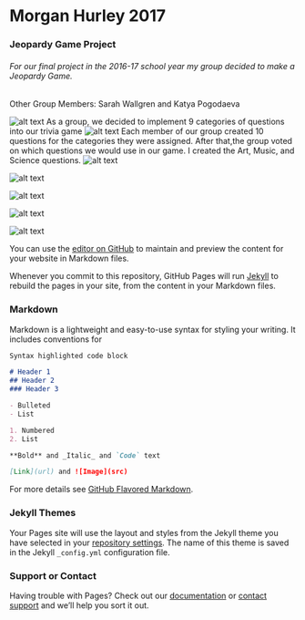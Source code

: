 
# Morgan Hurley 2017
### Jeopardy Game Project
###### For our final project in the 2016-17 school year my group decided to make a Jeopardy Game. 
Other Group Members: Sarah Wallgren and Katya Pogodaeva

![alt text](https://morganhurley8.github.io/Programming1Portfolio/pic7.png "Logo title text 1")
As a group, we decided to implement 9 categories of questions into our trivia game 
![alt text](https://morganhurley8.github.io/Programming1Portfolio/pic.png "Logo title text 1")
Each member of our group created 10 questions for the categories they were assigned. After that,the group voted on which questions we would use in our game. I created the Art, Music, and Science questions. 
![alt text](https://morganhurley8.github.io/Programming1Portfolio/pic2.png "Logo title text 1")

![alt text](https://morganhurley8.github.io/Programming1Portfolio/pic3.png "Logo title text 1")

![alt text](https://morganhurley8.github.io/Programming1Portfolio/pic4.png "Logo title text 1")

![alt text](https://morganhurley8.github.io/Programming1Portfolio/pic5.png "Logo title text 1")

![alt text](https://morganhurley8.github.io/Programming1Portfolio/pic6.png "Logo title text 1")

 


You can use the [editor on GitHub]() to maintain and preview the content for your website in Markdown files.

Whenever you commit to this repository, GitHub Pages will run [Jekyll](https://jekyllrb.com/) to rebuild the pages in your site, from the content in your Markdown files.

### Markdown

Markdown is a lightweight and easy-to-use syntax for styling your writing. It includes conventions for

```markdown
Syntax highlighted code block

# Header 1
## Header 2
### Header 3

- Bulleted
- List

1. Numbered
2. List

**Bold** and _Italic_ and `Code` text

[Link](url) and ![Image](src)
```

For more details see [GitHub Flavored Markdown](https://guides.github.com/features/mastering-markdown/).

### Jekyll Themes

Your Pages site will use the layout and styles from the Jekyll theme you have selected in your [repository settings](https://github.com/MorganHurley8/Programming1Portfolio/settings). The name of this theme is saved in the Jekyll `_config.yml` configuration file.

### Support or Contact

Having trouble with Pages? Check out our [documentation](https://help.github.com/categories/github-pages-basics/) or [contact support](https://github.com/contact) and we’ll help you sort it out.
